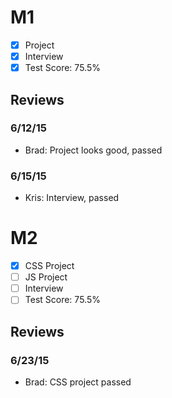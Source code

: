 # M1

- [x] Project 
- [x] Interview
- [x] Test Score: 75.5%

## Reviews

### 6/12/15

- Brad: Project looks good, passed

### 6/15/15
- Kris: Interview, passed

# M2

- [x] CSS Project 
- [ ] JS Project
- [ ] Interview
- [ ] Test Score: 75.5%

## Reviews

### 6/23/15

- Brad: CSS project passed
